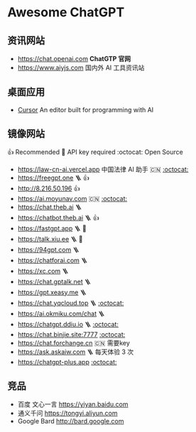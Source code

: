 Awesome ChatGPT
===

## 资讯网站

- https://chat.openai.com **ChatGTP 官网**
- https://www.aiyjs.com 国内外 AI 工具资讯站

## 桌面应用

- [Cursor](https://github.com/getcursor/cursor) An editor built for programming with AI

## 镜像网站

:+1: Recommended  :closed_lock_with_key: API key required :octocat: Open Source

- https://law-cn-ai.vercel.app 中国法律 AI 助手 🇨🇳 [:octocat:](https://github.com/lvwzhen/law-cn-ai)
- https://freegpt.one 🪜 :+1:
- http://8.216.50.196 :+1:
- https://ai.moyunav.com 🇨🇳 [:octocat:](https://github.com/Chanzhaoyu/chatgpt-web)
- https://chat.theb.ai 🪜 
- https://chatbot.theb.ai 🪜 :+1:
- https://fastgpt.app 🪜 :closed_lock_with_key:
- https://talk.xiu.ee 🪜 :closed_lock_with_key:
- https://94gpt.com 🪜 
- https://chatforai.com 🪜
- https://xc.com 🪜 
- https://chat.gptalk.net 🪜
- https://gpt.xeasy.me 🪜
- https://chat.yqcloud.top 🪜 [:octocat:](https://github.com/binjie09/chatgpt-web)
- https://ai.okmiku.com/chat 🪜
- https://chatgpt.ddiu.io 🪜 [:octocat:](https://github.com/ddiu8081/chatgpt-demo)
- https://chat.binjie.site:7777 [:octocat:](https://github.com/binjie09/chatgpt-web)
- https://chat.forchange.cn 🇨🇳 需要key
- https://ask.askaiw.com 🪜 每天体验 3 次
- https://chatgpt-plus.app [:octocat:](https://github.com/zhpd/chatgpt-plus)

## 竞品

- 百度 文心一言 https://yiyan.baidu.com
- 通义千问 https://tongyi.aliyun.com
- Google Bard http://bard.google.com
